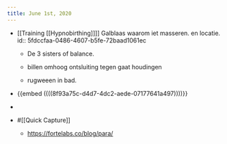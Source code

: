```yaml
---
title: June 1st, 2020
---
```


- [[Training [[Hypnobirthing]]]] Galblaas waarom iet masseren. en locatie.
id:: 5fdccfaa-0486-4607-b5fe-72baad1061ec
	 - De 3 sisters of balance.

	 - billen omhoog ontsluiting tegen gaat houdingen

	 - rugweeen in bad.

- {{embed  ((((8f93a75c-d4d7-4dc2-aede-07177641a497))))}}

- 

- #[[Quick Capture]]
	 - https://fortelabs.co/blog/para/
